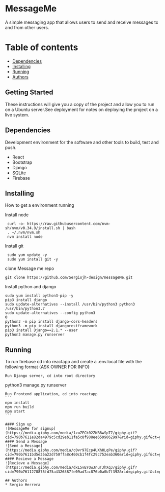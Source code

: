 # MessageMe
A simple messaging app that allows users to send and receive messages to and from other users.

Table of contents
==================

<!--ts-->
  * [Dependencies](#Dependencies)
  * [Installing](#Installing)
  * [Running](#Running)
  * [Authors](#Authors)
<!--te-->

## Getting Started
These instructions will give you a copy of the project and allow you to run on a Ubuntu server.See deployment for notes on deploying the project on a live system.

## Dependencies
Development environment for the software and other tools to build, test and push.
* React
* Bootstrap
* Django
* SQLite
* Firebase

## Installing
How to get a environment running

Install node
```
 curl -o- https://raw.githubusercontent.com/nvm-sh/nvm/v0.34.0/install.sh | bash
 . ~/.nvm/nvm.sh
 nvm install node
```
Install git
```
 sudo yum update -y
 sudo yum install git -y
```
clone Message me repo
```
git clone https://github.com/Sergiojh-design/messageMe.git
```
Install python and django
```
sudo yum install python3-pip -y
pip3 install django
sudo update-alternatives --install /usr/bin/python3 python3 /usr/bin/python3.7
sudo update-alternatives --config python3
0
python3 -m pip install django-cors-headers
python3 -m pip install djangorestframework
pip3 install Django==2.1.* --user
python3 manage.py runserver
```

## Running
To run firebase cd into reactapp and create a .env.local file with the following format (ASK OWNER FOR INFO)
```
Run Django server, cd into root directory
```
python3 manage.py runserver
````
Run Frontend application, cd into reactapp
```
npm install
npm run build
npm start
```

#### Sign up
![MessageMe for signup](https://media.giphy.com/media/1zuZFCk02ZKB8wSpT7/giphy.gif?cid=790b7611e82da4979c5cd29eb11fa5c8f908ee6599062997&rid=giphy.gif&ct=g)
#### Send a Message
![Send a Message](https://media.giphy.com/media/c0vr97Ecp4UXh0LqPe/giphy.gif?cid=790b7611bd5e35a22d750ffa8c460cb1f4fc29c752eab360&rid=giphy.gif&ct=g)
#### Recieve a Message
![Recieve a Message](https://media.giphy.com/media/dxL5vEYQwJnuTJhXqJ/giphy.gif?cid=790b7611278875fd75a4326387fe09ad7ac876b0a0b7f392&rid=giphy.gif&ct=g)

## Authors
* Sergio Herrera

